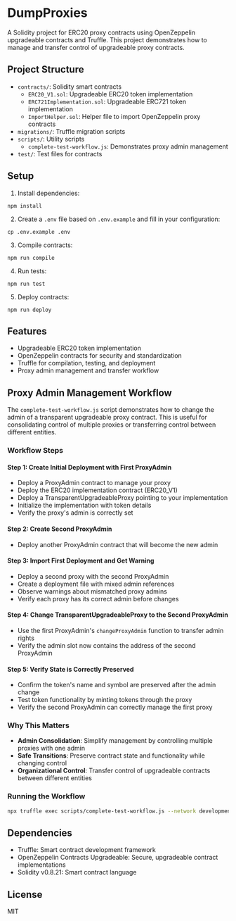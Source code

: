 # DumpProxies

A Solidity project for ERC20 proxy contracts using OpenZeppelin upgradeable contracts and Truffle. This project demonstrates how to manage and transfer control of upgradeable proxy contracts.

## Project Structure

- `contracts/`: Solidity smart contracts
  - `ERC20_V1.sol`: Upgradeable ERC20 token implementation
  - `ERC721Implementation.sol`: Upgradeable ERC721 token implementation
  - `ImportHelper.sol`: Helper file to import OpenZeppelin proxy contracts
- `migrations/`: Truffle migration scripts
- `scripts/`: Utility scripts
  - `complete-test-workflow.js`: Demonstrates proxy admin management
- `test/`: Test files for contracts

## Setup

1. Install dependencies:
```
npm install
```

2. Create a `.env` file based on `.env.example` and fill in your configuration:
```
cp .env.example .env
```

3. Compile contracts:
```
npm run compile
```

4. Run tests:
```
npm run test
```

5. Deploy contracts:
```
npm run deploy
```

## Features

- Upgradeable ERC20 token implementation
- OpenZeppelin contracts for security and standardization
- Truffle for compilation, testing, and deployment
- Proxy admin management and transfer workflow

## Proxy Admin Management Workflow

The `complete-test-workflow.js` script demonstrates how to change the admin of a transparent upgradeable proxy contract. This is useful for consolidating control of multiple proxies or transferring control between different entities.

### Workflow Steps

#### Step 1: Create Initial Deployment with First ProxyAdmin
- Deploy a ProxyAdmin contract to manage your proxy
- Deploy the ERC20 implementation contract (ERC20_V1)
- Deploy a TransparentUpgradeableProxy pointing to your implementation
- Initialize the implementation with token details
- Verify the proxy's admin is correctly set

#### Step 2: Create Second ProxyAdmin
- Deploy another ProxyAdmin contract that will become the new admin

#### Step 3: Import First Deployment and Get Warning
- Deploy a second proxy with the second ProxyAdmin
- Create a deployment file with mixed admin references
- Observe warnings about mismatched proxy admins
- Verify each proxy has its correct admin before changes

#### Step 4: Change TransparentUpgradeableProxy to the Second ProxyAdmin
- Use the first ProxyAdmin's `changeProxyAdmin` function to transfer admin rights
- Verify the admin slot now contains the address of the second ProxyAdmin

#### Step 5: Verify State is Correctly Preserved
- Confirm the token's name and symbol are preserved after the admin change
- Test token functionality by minting tokens through the proxy
- Verify the second ProxyAdmin can correctly manage the first proxy

### Why This Matters

- **Admin Consolidation**: Simplify management by controlling multiple proxies with one admin
- **Safe Transitions**: Preserve contract state and functionality while changing control
- **Organizational Control**: Transfer control of upgradeable contracts between different entities

### Running the Workflow

```bash
npx truffle exec scripts/complete-test-workflow.js --network development
```

## Dependencies

- Truffle: Smart contract development framework
- OpenZeppelin Contracts Upgradeable: Secure, upgradeable contract implementations
- Solidity v0.8.21: Smart contract language

## License

MIT
